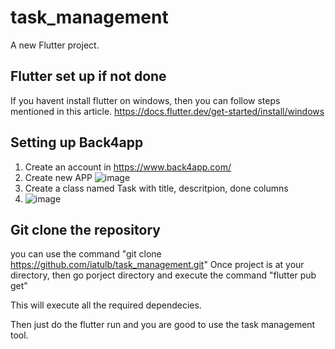 # task_management

A new Flutter project.

## Flutter set up if not done
If you havent install flutter on windows, then you can follow steps mentioned in this article.
https://docs.flutter.dev/get-started/install/windows

## Setting up Back4app
1) Create an account in https://www.back4app.com/
2) Create new APP
   ![image](https://github.com/iatulb/task_management/assets/23653187/43e53e8d-b436-4a45-a336-f96b751e27ef)
3) Create a class named Task with title, descritpion, done columns
4) ![image](https://github.com/iatulb/task_management/assets/23653187/414c3c68-ce71-4c86-b55d-26079fe7ec2d)


## Git clone the repository

you can use the command "git clone https://github.com/iatulb/task_management.git"
Once project is at your directory, then go porject directory and execute the command 
"flutter pub get"

This will execute all the required dependecies.

Then just do the flutter run and you are good to use the task management tool.

